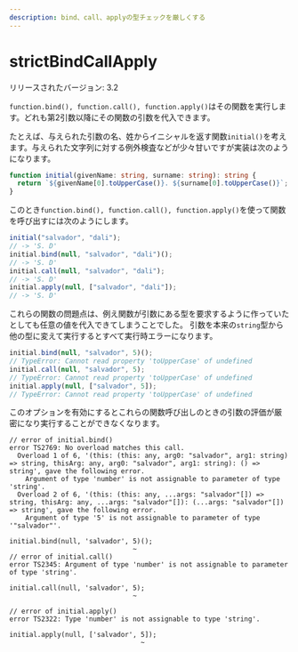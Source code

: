 ```yaml
---
description: bind、call、applyの型チェックを厳しくする
---
```


# strictBindCallApply

リリースされたバージョン: 3.2

`function.bind(), function.call(), function.apply()`はその関数を実行します。どれも第2引数以降にその関数の引数を代入できます。

たとえば、与えられた引数の名、姓からイニシャルを返す関数`initial()`を考えます。与えられた文字列に対する例外検査などが少々甘いですが実装は次のようになります。

```typescript
function initial(givenName: string, surname: string): string {
  return `${givenName[0].toUpperCase()}. ${surname[0].toUpperCase()}`;
}
```

このとき`function.bind(), function.call(), function.apply()`を使って関数を呼び出すには次のようにします。

```typescript
initial("salvador", "dali");
// -> 'S. D'
initial.bind(null, "salvador", "dali")();
// -> 'S. D'
initial.call(null, "salvador", "dali");
// -> 'S. D'
initial.apply(null, ["salvador", "dali"]);
// -> 'S. D'
```

これらの関数の問題点は、例え関数が引数にある型を要求するように作っていたとしても任意の値を代入できてしまうことでした。
引数を本来の`string`型から他の型に変えて実行するとすべて実行時エラーになります。

```typescript
initial.bind(null, "salvador", 5)();
// TypeError: Cannot read property 'toUpperCase' of undefined
initial.call(null, "salvador", 5);
// TypeError: Cannot read property 'toUpperCase' of undefined
initial.apply(null, ["salvador", 5]);
// TypeError: Cannot read property 'toUpperCase' of undefined
```

このオプションを有効にするとこれらの関数呼び出しのときの引数の評価が厳密になり実行することができなくなります。

```text
// error of initial.bind()
error TS2769: No overload matches this call.
  Overload 1 of 6, '(this: (this: any, arg0: "salvador", arg1: string) => string, thisArg: any, arg0: "salvador", arg1: string): () => string', gave the following error.
    Argument of type 'number' is not assignable to parameter of type 'string'.
  Overload 2 of 6, '(this: (this: any, ...args: "salvador"[]) => string, thisArg: any, ...args: "salvador"[]): (...args: "salvador"[]) => string', gave the following error.
    Argument of type '5' is not assignable to parameter of type '"salvador"'.

initial.bind(null, 'salvador', 5)();
                               ~
// error of initial.call()
error TS2345: Argument of type 'number' is not assignable to parameter of type 'string'.

initial.call(null, 'salvador', 5);
                               ~

// error of initial.apply()
error TS2322: Type 'number' is not assignable to type 'string'.

initial.apply(null, ['salvador', 5]);
                                 ~
```
